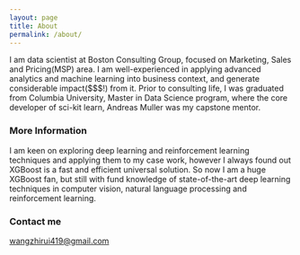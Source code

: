 ```yaml
---
layout: page
title: About
permalink: /about/
---
```


I am data scientist at Boston Consulting Group, focused on Marketing, Sales and Pricing(MSP) area. I am well-experienced in applying advanced analytics and machine learning into business context, and generate considerable impact($$$!) from it. Prior to consulting life, I was graduated from Columbia University, Master in Data Science program, where the core developer of sci-kit learn, Andreas Muller was my capstone mentor. 

### More Information

I am keen on exploring deep learning and reinforcement learning techniques and applying them to my case work, however I always found out XGBoost is a fast and efficient universal solution. So now I am a huge XGBoost fan, but still with fund knowledge of state-of-the-art deep learning techniques in computer vision, natural language processing and reinforcement learning.

### Contact me

[wangzhirui419@gmail.com](mailto:wangzhirui419@gmail.com)